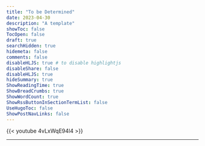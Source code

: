 ```yaml
---
title: "To be Determined"
date: 2023-04-30
description: "A template"
showToc: false
TocOpen: false
draft: true
searchHidden: true
hidemeta: false
comments: false
disableHLJS: true # to disable highlightjs
disableShare: false
disableHLJS: true
hideSummary: true
ShowReadingTime: true
ShowBreadCrumbs: true
ShowWordCount: true
ShowRssButtonInSectionTermList: false
UseHugoToc: false
ShowPostNavLinks: false
---
```


{{< youtube 4vLxWqE94l4 >}}

---

